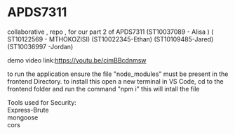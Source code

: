 # APDS7311
collaborative , repo , for our part 2 of APDS7311 (ST10037089 - Alisa ) ( ST10122569 - MTHOKOZISI) (ST10022345-Ethan) (ST10109485-Jared) (ST10036997 -Jordan)

demo video link:https://youtu.be/cimBBcdnmsw 

to run the application ensure the file "node_modules" must be present in the frontend Directory. to install this open a new terminal in VS Code, cd to the frontend folder and run the command "npm i" this will intall the file

Tools used for Security:<br>
Express-Brute<br>
mongoose<br>
cors<br>

